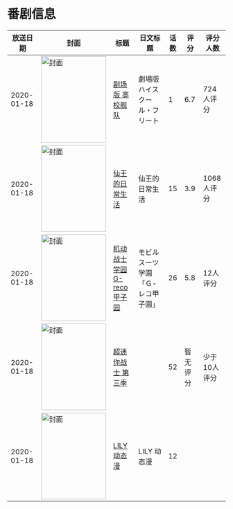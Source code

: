 # 番剧信息

|放送日期|封面|标题|日文标题|话数|评分|评分人数|
|---|---|---|---|---|---|---|
|2020-01-18|<img src="//lain.bgm.tv/pic/cover/c/c3/4a/242391_2U6gA.jpg" alt="封面" style="width:150px;height:200px;object-fit:cover;">|[剧场版 高校舰队](https://bangumi.tv/subject/242391)|劇場版 ハイスクール・フリート|1|6.7|724人评分|
|2020-01-18|<img src="//lain.bgm.tv/pic/cover/c/ed/66/247977_CeyvC.jpg" alt="封面" style="width:150px;height:200px;object-fit:cover;">|[仙王的日常生活](https://bangumi.tv/subject/247977)|仙王的日常生活|15|3.9|1068人评分|
|2020-01-18|<img src="//lain.bgm.tv/pic/cover/c/a5/d2/415485_DJx7X.jpg" alt="封面" style="width:150px;height:200px;object-fit:cover;">|[机动战士学园 G-reco甲子园](https://bangumi.tv/subject/415485)|モビルスーツ学園「Ｇ-レコ甲子園」|26|5.8|12人评分|
|2020-01-18|<img src="//lain.bgm.tv/pic/cover/c/48/e3/478642_N3452.jpg" alt="封面" style="width:150px;height:200px;object-fit:cover;">|[超迷你战士 第三季](https://bangumi.tv/subject/478642)||52|暂无评分|少于10人评分|
|2020-01-18|<img src="//lain.bgm.tv/pic/cover/c/c6/51/525842_UnRTu.jpg" alt="封面" style="width:150px;height:200px;object-fit:cover;">|[LILY 动态漫](https://bangumi.tv/subject/525842)|LILY 动态漫|12|||

